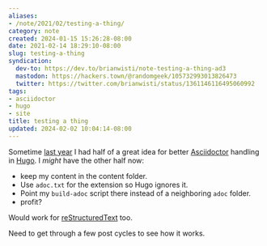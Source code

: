 ```yaml
---
aliases:
- /note/2021/02/testing-a-thing/
category: note
created: 2024-01-15 15:26:28-08:00
date: 2021-02-14 18:29:10-08:00
slug: testing-a-thing
syndication:
  dev-to: https://dev.to/brianwisti/note-testing-a-thing-ad3
  mastodon: https://hackers.town/@randomgeek/105732993013826473
  twitter: https://twitter.com/brianwisti/status/1361146116495060992
tags:
- asciidoctor
- hugo
- site
title: testing a thing
updated: 2024-02-02 10:04:14-08:00
---
```


Sometime [last year](../../2020/05/letting-ruby-build-asciidoctor-files-for-hugo.md) I had half of a great idea for better [Asciidoctor](../../../card/Asciidoctor.md) handling in [Hugo](../../../card/Hugo.md). I *might* have the other half now:

* keep my content in the content folder.
* Use `adoc.txt` for the extension so Hugo ignores it.
* Point my `build-adoc` script there instead of a neighboring `adoc` folder.
* profit?

Would work for [reStructuredText](../../../card/reStructuredText.md) too.

Need to get through a few post cycles to see how it works.